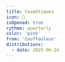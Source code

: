```yaml
---
title: Cosmétiques
icon: 🧼
isOpened: true
rythme: quarterly
color: 'pink'
from: 'Couffouleux'
distributions:
  - date: 2025-06-24
---
```

